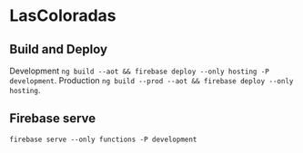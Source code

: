 # LasColoradas


## Build and Deploy

Development `ng build --aot && firebase deploy --only hosting -P development`.
Production `ng build --prod --aot && firebase deploy --only hosting`.

## Firebase serve

`firebase serve --only functions -P development`